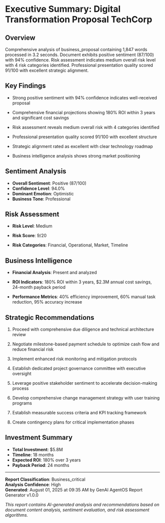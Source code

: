 
# Executive Summary: Digital Transformation Proposal TechCorp

## Overview
Comprehensive analysis of business_proposal containing 1,847 words processed in 3.2 seconds. Document exhibits positive sentiment (87/100) with 94% confidence. Risk assessment indicates medium overall risk level with 4 risk categories identified. Professional presentation quality scored 91/100 with excellent strategic alignment.

## Key Findings

- Strong positive sentiment with 94% confidence indicates well-received proposal

- Comprehensive financial projections showing 180% ROI within 3 years and significant cost savings

- Risk assessment reveals medium overall risk with 4 categories identified

- Professional presentation quality scored 91/100 with excellent structure

- Strategic alignment rated as excellent with clear technology roadmap

- Business intelligence analysis shows strong market positioning


## Sentiment Analysis
- **Overall Sentiment**: Positive (87/100)
- **Confidence Level**: 94.0%
- **Dominant Emotion**: Optimistic
- **Business Tone**: Professional

## Risk Assessment
- **Risk Level**: Medium
- **Risk Score**: 9/20

- **Risk Categories**: Financial, Operational, Market, Timeline


## Business Intelligence

- **Financial Analysis**: Present and analyzed


- **ROI Indicators**: 180% ROI within 3 years, $2.3M annual cost savings, 24-month payback period


- **Performance Metrics**: 40% efficiency improvement, 60% manual task reduction, 95% accuracy increase


## Strategic Recommendations

1. Proceed with comprehensive due diligence and technical architecture review

2. Negotiate milestone-based payment schedule to optimize cash flow and reduce financial risk

3. Implement enhanced risk monitoring and mitigation protocols

4. Establish dedicated project governance committee with executive oversight

5. Leverage positive stakeholder sentiment to accelerate decision-making process

6. Develop comprehensive change management strategy with user training programs

7. Establish measurable success criteria and KPI tracking framework

8. Create contingency plans for critical implementation phases


## Investment Summary

- **Total Investment**: $5.8M
- **Timeline**: 18 months
- **Expected ROI**: 180% over 3 years
- **Payback Period**: 24 months


---
**Report Classification**: Business_critical  
**Analysis Confidence**: High  
**Generated**: August 01, 2025 at 09:35 AM by GenAI AgentOS Report Generator v1.0.0

*This report contains AI-generated analysis and recommendations based on document content analysis, sentiment evaluation, and risk assessment algorithms.*
        